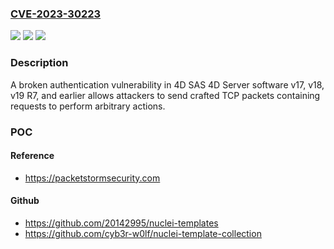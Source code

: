 ### [CVE-2023-30223](https://cve.mitre.org/cgi-bin/cvename.cgi?name=CVE-2023-30223)
![](https://img.shields.io/static/v1?label=Product&message=n%2Fa&color=blue)
![](https://img.shields.io/static/v1?label=Version&message=n%2Fa&color=blue)
![](https://img.shields.io/static/v1?label=Vulnerability&message=n%2Fa&color=brighgreen)

### Description

A broken authentication vulnerability in 4D SAS 4D Server software v17, v18, v19 R7, and earlier allows attackers to send crafted TCP packets containing requests to perform arbitrary actions.

### POC

#### Reference
- https://packetstormsecurity.com

#### Github
- https://github.com/20142995/nuclei-templates
- https://github.com/cyb3r-w0lf/nuclei-template-collection

